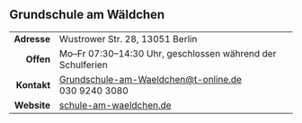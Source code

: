 ## Grundschule am Wäldchen

|||
-:|-
**Adresse** |      Wustrower Str. 28, 13051 Berlin
**Offen** |        Mo–Fr 07:30–14:30 Uhr, geschlossen während der Schulferien
**Kontakt** |      [Grundschule-am-Waeldchen@t-online.de](mailto:Grundschule-am-Waeldchen@t-online.de)<br>030 9240 3080
**Website** |      <a target="_blank" href="https://schule-am-waeldchen.de">schule-am-waeldchen.de</a>

